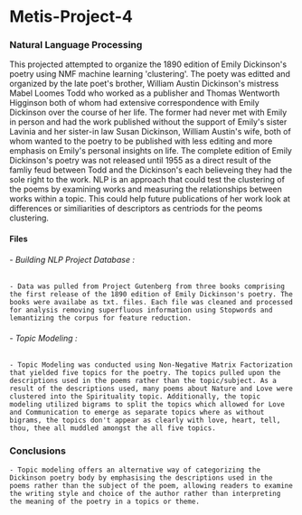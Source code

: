 # Metis-Project-4

### Natural Language Processing
This projected attempted to organize the 1890 edition of Emily Dickinson's poetry using NMF machine learning 'clustering'. The poety was editted and organized by the late poet's brother, William Austin Dickinson's mistress Mabel Loomes Todd who worked as a publisher and Thomas Wentworth Higginson both of whom had extensive correspondence with Emily Dickinson over the course of her life. The former had never met with Emily in person and had the work published without the support of Emily's sister Lavinia and her sister-in law Susan Dickinson, William Austin's wife, both of whom wanted to the poetry to be published with less editing and more emphasis on Emily's personal insights on life. The complete edition of Emily Dickinson's poetry was not released until 1955 as a direct result of the famliy feud between Todd and the Dickinson's each believeing they had the sole right to the work. NLP is an approach that could test the clustering of the poems by examining works and measuring the relationships between works within a topic. This could help future publications of her work look at differences or similiarities of descriptors as centriods for the peoms clustering. 

#### Files

###### - Building NLP Project Database : 
    - Data was pulled from Project Gutenberg from three books comprising the first release of the 1890 edition of Emily Dickinson's poetry. The books were availabe as txt. files. Each file was cleaned and processed for analysis removing superfluous information using Stopwords and lemantizing the corpus for feature reduction. 

###### - Topic Modeling : 
    - Topic Modeling was conducted using Non-Negative Matrix Factorization that yielded five topics for the poetry. The topics pulled upon the descriptions used in the poems rather than the topic/subject. As a result of the descriptions used, many poems about Nature and Love were clustered into the Spirituality topic. Additionally, the topic modeling utilized bigrams to split the topics which allowed for Love and Communication to emerge as separate topics where as without bigrams, the topics don't appear as clearly with love, heart, tell, thou, thee all muddled amongst the all five topics. 
    
### Conclusions

    - Topic modeling offers an alternative way of categorizing the Dickinson poetry body by emphasising the descriptions used in the poems rather than the subject of the poem, allowing readers to examine the writing style and choice of the author rather than interpreting the meaning of the poetry in a topics or theme. 